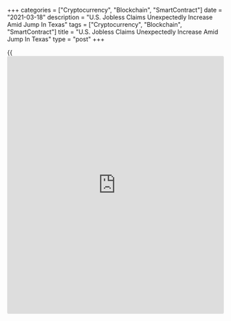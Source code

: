 +++
categories = ["Cryptocurrency", "Blockchain", "SmartContract"]
date = "2021-03-18"
description = "U.S. Jobless Claims Unexpectedly Increase Amid Jump In Texas"
tags = ["Cryptocurrency", "Blockchain", "SmartContract"]
title = "U.S. Jobless Claims Unexpectedly Increase Amid Jump In Texas"
type = "post"
+++

{{<iframe id="large-banner" src="https://www.bounty.group/#slide=4.0" width="100%" height="600" scrolling="no" style="border: 0px solid rgb(216, 221, 230); border-radius: 3px;">}}

First-time claims for U.S. unemployment benefits unexpectedly increased
in the week ended March 13th, according to a report released by the
Labor Department on Thursday.

The report said initial jobless claims climbed to 770,000, an increase
of 45,000 from the previous week's revised level of 725,000.

The rebound came as a surprise to economists, who had expected jobless
claims to edge down to 700,000 from the 712,000 originally reported for
the previous week.

The unexpected increase in jobless claims was partly due to jump in
claims in Texas due to the impact of Winter Storm Uri.

Meanwhile, the Labor Department said the less volatile four-week moving
average dipped to 746,250, a decrease of 16,000 from the previous week's
revised average of 762,250.

The report said continuing claims, a reading on the number of people
receiving ongoing unemployment assistance, also edged down by 18,000 to
4.124 million in the week ended March 6th.

The four-week moving average of continuing claims fell to 4,255,500, a
decrease of 99,000 from the previous week's revised average of
4,354,500.

"We expect a significant improvement in the labor market over the course
of 2021, with a total of 7 million jobs recovered over the course of the
year," said Nancy Vanden Houten, Lead Economist at Oxford Economics.

She added, "Nonetheless, the elevated level of claims - still higher
than the Global Financial Crisis peak - underscores why the Fed will be
extremely patient before making a [policy](https://www.fintechee.com/policy/) change and not act pre-
emptively."

For comments and feedback [contact](https://www.playgroundfx.com/contact/): editorial@rtt[news](https://www.letsplayfx.com/blog/forex-news-website/).com

[Economic News][1]

 **What parts of the world are seeing the best (and worst) economic
performances lately? Click[here][2] to check out our [Econ Scorecard][2]
and find out! See up-to-the-moment [ranking](https://www.playgroundfx.com/blog/crypto-exchange-ranking/)s for the best and worst
performers in [GDP][2], [unemployment rate][3], [inflation][4] and much
more.**

   1. www.rtt[news](https://www.letsplayfx.com/blog/forex-news-website/).com/Content/EconomicNews.aspx
   2. www.rtt[news](https://www.letsplayfx.com/blog/forex-news-website/).com/economic-scorecard/world-rank/GDP/highest-performance.aspx
   3. www.rtt[news](https://www.letsplayfx.com/blog/forex-news-website/).com/economic-scorecard/world-rank/unemployment-rate/lowest-performance.aspx
   4. www.rtt[news](https://www.letsplayfx.com/blog/forex-news-website/).com/economic-scorecard/world-rank/CPI/highest-performance.aspx